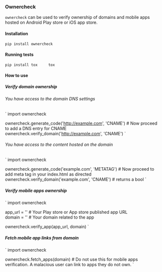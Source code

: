 ### Ownercheck

`ownercheck` can be used to verify ownership of domains and mobile apps hosted on Android Play store or iOS app store.

#### Installation

`
pip install ownercheck
`

#### Running tests

`
pip install tox    
tox
`


#### How to use

##### Verify domain ownership

###### You have access to the domain DNS settings

`
import ownercheck

ownercheck.generate_code('http://example.com', 'CNAME') # Now proceed to add a DNS entry for CNAME
ownercheck.verify_domain('http://example.com', 'CNAME')
`

###### You have access to the content hosted on the domain

`
import ownercheck

ownercheck.generate_code('example.com', 'METATAG') # Now proceed to add meta tag in your index.html as directed
ownercheck.verify_domain('example.com', 'CNAME') # returns a bool
`

##### Verify mobile apps ownership

`
import ownercheck

app_url = '' # Your Play store or App store published app URL    
domain = '' # Your domain related to the app    

ownercheck.verify_app(app_url, domain)
`

##### Fetch mobile app links from domain

`
import ownercheck

ownercheck.fetch_apps(domain) # Do not use this for mobile apps verification. A malacious user can link to apps they do not own.
`


